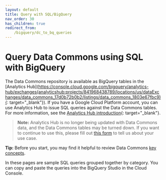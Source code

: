 ```yaml
---
layout: default
title: Query with SQL/BigQuery
nav_order: 30
has_children: true
redirect_from:
    /bigquery/dc_to_bq_queries
---
```


# Query Data Commons using SQL with BigQuery

The Data Commons repository is available as BigQuery tables in the [Analytics Hub](https://console.cloud.google.com/bigquery/analytics-hub/exchanges(analyticshub:projects/841968438789/locations/us/dataExchanges/data_commons_17d0b72b0b2/listings/data_commons_1803e67fbc9){: target="_blank"}). If you have a Google Cloud Platform account, you can use Analytics Hub to issue SQL queries against the Data Commons tables. For more information, see the [Analytics Hub introduction](https://cloud.google.com/bigquery/docs/analytics-hub-introduction){: target="_blank"}. 

> **Note:** Analytics Hub is no longer being updated with Data Commons data, and the Data Commons tables may be turned down. If you want to continue to use this, please fill out [this form](https://docs.google.com/forms/d/1pqliyxlfb4Mle2a77TLdl_LPxRKdQF5uG86pKC9MDu4/edit?resourcekey=0-icbp8ZymR520Rq-r4tEajQ) to tell us about your use case.

**Tip:** Before you start, you may find it helpful to review Data Commons [key concepts](/data_model.html).

In these pages are sample SQL queries grouped together by category. You can copy and paste the queries into the BigQuery Studio in the Cloud Console. 